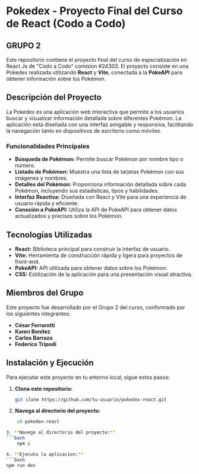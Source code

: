 # Pokedex - Proyecto Final del Curso de React (Codo a Codo)
## GRUPO 2

Este repositorio contiene el proyecto final del curso de especialización en React Js de "Codo a Codo" comision #24303. El proyecto consiste en una Pokedex realizada utilizando **React** y **Vite**, conectada a la **PokeAPI** para obtener información sobre los Pokémon.

## Descripción del Proyecto

La Pokedex es una aplicación web interactiva que permite a los usuarios buscar y visualizar información detallada sobre diferentes Pokémon. La aplicación está diseñada con una interfaz amigable y responsiva, facilitando la navegación tanto en dispositivos de escritorio como móviles.

### Funcionalidades Principales

- **Búsqueda de Pokémon:** Permite buscar Pokémon por nombre tipo o número.
- **Listado de Pokémon:** Muestra una lista de tarjetas Pokémon con sus imágenes y nombres.
- **Detalles del Pokémon:** Proporciona información detallada sobre cada Pokémon, incluyendo sus estadísticas, tipos y habilidades.
- **Interfaz Reactiva:** Diseñada con React y Vite para una experiencia de usuario rápida y eficiente.
- **Conexión a PokeAPI:** Utiliza la API de PokeAPI para obtener datos actualizados y precisos sobre los Pokémon.

## Tecnologías Utilizadas

- **React:** Biblioteca principal para construir la interfaz de usuario.
- **Vite:** Herramienta de construcción rápida y ligera para proyectos de front-end.
- **PokeAPI:** API utilizada para obtener datos sobre los Pokémon.
- **CSS:** Estilización de la aplicación para una presentación visual atractiva.

## Miembros del Grupo

Este proyecto fue desarrollado por el Grupo 2 del curso, conformado por los siguientes integrantes:

- **César Ferrarotti**
- **Karen Benítez**
- **Carlos Barraza**
- **Federico Tripodi**

## Instalación y Ejecución

Para ejecutar este proyecto en tu entorno local, sigue estos pasos:

1. **Clona este repositorio:**
   ```bash
   git clone https://github.com/tu-usuario/pokedex-react.git

2. **Navega al directorio del proyecto:**
```bash
    cd pokedex-react

3. **Navega al directorio del proyecto:**
```bash
    npm i

4. **Ejecuta la aplicacion:**
```bash
npm run dev